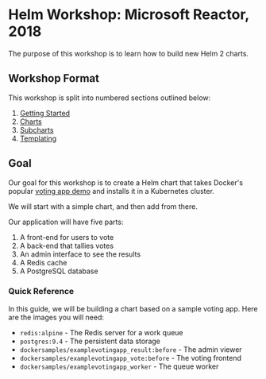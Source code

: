 # Helm Workshop: Microsoft Reactor, 2018

The purpose of this workshop is to learn how to build new Helm 2 charts.

## Workshop Format

This workshop is split into numbered sections outlined below:
1. [Getting Started](01-getting-started/)
1. [Charts](02-charts/)
1. [Subcharts](03-subcharts/)
1. [Templating](04-templating/)

## Goal

Our goal for this workshop is to create a Helm chart that takes Docker's popular [voting app demo](https://github.com/dockersamples/example-voting-app) and installs it in a Kubernetes cluster.

We will start with a simple chart, and then add from there.

Our application will have five parts:

1. A front-end for users to vote
1. A back-end that tallies votes
1. An admin interface to see the results
1. A Redis cache
1. A PostgreSQL database

### Quick Reference

In this guide, we will be building a chart based on a sample voting app. Here are the images you will need:

- `redis:alpine` - The Redis server for a work queue
- `postgres:9.4` - The persistent data storage
- `dockersamples/examplevotingapp_result:before` - The admin viewer
- `dockersamples/examplevotingapp_vote:before` - The voting frontend
- `dockersamples/examplevotingapp_worker` - The queue worker
